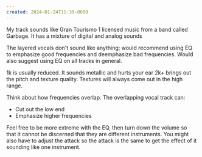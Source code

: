 ```yaml
---
created: 2024-01-24T11:39-0600
---
```


My track sounds like Gran Tourismo 1 licensed music from a band called Garbage. It has a mixture of digital and analog sounds

The layered vocals don't sound like anything; would recommend using EQ to emphasize good frequencies and deemphasize bad frequencies. Would also suggest using EQ on all tracks in general.

1k is usually reduced. It sounds metallic and hurts your ear
2k+ brings out the pitch and texture quality. Textures will always come out in the high range.

Think about how frequencies overlap. The overlapping vocal track can:
- Cut out the low end
- Emphasize higher frequencies

Feel free to be more extreme with the EQ, then turn down the volume so that it cannot be discerned that they are different instruments. You might also have to adjust the attack so the attack is the same to get the effect of it sounding like one instrument.
